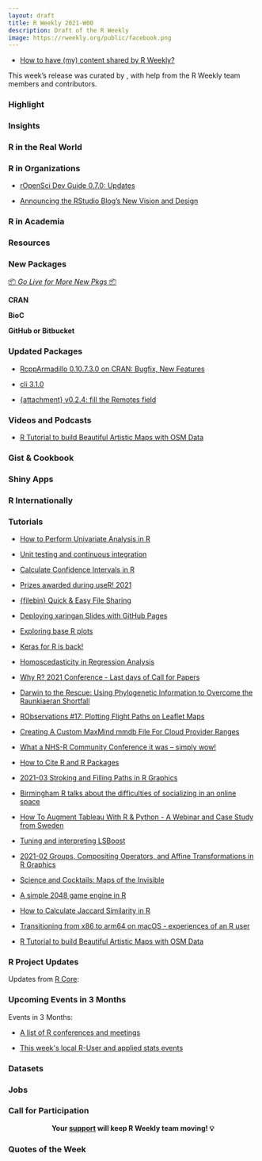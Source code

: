 ```yaml
---
layout: draft
title: R Weekly 2021-W00
description: Draft of the R Weekly
image: https://rweekly.org/public/facebook.png
---
```



+ [How to have (my) content shared by R Weekly?](https://github.com/rweekly/rweekly.org#how-to-have-my-content-shared-by-r-weekly)

This week’s release was curated by [](), with help from the R Weekly team members and contributors.



###  Highlight



### Insights



### R in the Real World



###  R in Organizations



+ [rOpenSci Dev Guide 0.7.0: Updates](https://ropensci.org/blog/2021/11/18/devguide-0.7.0/)


+ [Announcing the RStudio Blog’s New Vision and Design](https://www.rstudio.com/blog/announcing-the-rstudio-blog-s-new-vision-and-design/)

###  R in Academia



###  Resources



###  New Packages

<p class="added-hostname"><a href="https://rweekly.org/live" target="_blank" class="externalLink">📦 <i>Go Live for More New Pkgs</i> 📦</a></p>

**CRAN**



**BioC**



**GitHub or Bitbucket**

 

### Updated Packages


+ [RcppArmadillo 0.10.7.3.0 on CRAN: Bugfix, New Features](http://dirk.eddelbuettel.com/blog/2021/11/18#rcpparmadillo_0.10.7.3.0)

+ [cli 3.1.0](https://www.tidyverse.org/blog/2021/11/cli-3-1-0/)


+ [{attachment} v0.2.4: fill the Remotes field](https://rtask.thinkr.fr/attachment-v0-2-3-fill-the-remotes-field/)


###  Videos and Podcasts

+ [R Tutorial to build Beautiful Artistic Maps with OSM Data](https://www.youtube.com/watch?v=TDVXff6i3kw)


### Gist & Cookbook



### Shiny Apps



### R Internationally



###  Tutorials

+ [How to Perform Univariate Analysis in R](https://finnstats.com/index.php/2021/11/20/how-to-perform-univariate-analysis-in-r/)

+ [Unit testing and continuous integration](https://personalpages.manchester.ac.uk/staff/david.selby/rthritis/2021-11-19-unittesting)

+ [Calculate Confidence Intervals in R](https://finnstats.com/index.php/2021/11/18/calculate-confidence-intervals-in-r/)

+ [Prizes awarded during useR! 2021](https://user2021.r-project.org/blog/2021/11/18/awards/)

+ [{filebin} Quick & Easy File Sharing](https://datawookie.dev/blog/2021/11/filebin-quick-easy-file-sharing/)

+ [Deploying xaringan Slides with GitHub Pages](https://rviews.rstudio.com/2021/11/18/deploying-xaringan-slides-a-ten-step-github-pages-workflow/)

+ [Exploring base R plots](https://hohenfeld.is/posts/exploring-base-r-plots/)

+ [Keras for R is back!](https://blogs.rstudio.com/tensorflow/posts/2021-11-18-keras-updates)

+ [Homoscedasticity in Regression Analysis](https://finnstats.com/index.php/2021/11/17/homoscedasticity-in-regression-analysis/)

+ [Why R? 2021 Conference - Last days of Call for Papers](http://whyr.pl//foundation/2021/whyr2021-cfp-ends/)

+ [Darwin to the Rescue: Using Phylogenetic Information to Overcome the Raunkiaeran Shortfall](https://geekcologist.wordpress.com/2021/11/17/darwin-to-the-rescue-using-phylogenetic-information-to-overcome-the-raunkiaeran-shortfall/)

+ [RObservations #17: Plotting Flight Paths on Leaflet Maps](https://bensstats.wordpress.com/2021/11/16/robservations-17-plotting-flight-paths-on-leaflet-maps/)

+ [Creating A Custom MaxMind mmdb File For Cloud Provider Ranges](https://rud.is/b/2021/11/16/creating-a-custom-maxmind-mmdb-file-for-cloud-provider-ranges/)

+ [What a NHS-R Community Conference it was – simply wow!](https://nhsrcommunity.com/blog/what-a-nhs-r-community-conference-it-was-simply-wow/)

+ [How to Cite R and R Packages](https://ropensci.org/blog/2021/11/16/how-to-cite-r-and-r-packages/)

+ [2021-03  Stroking and Filling Paths in R Graphics](https://stattech.wordpress.fos.auckland.ac.nz/2021/11/16/2021-03-stroking-and-filling-paths-in-r-graphics/)

+ [Birmingham R talks about the difficulties of socializing in an online space](https://www.r-consortium.org/blog/2021/11/15/birmingham-r-talks-about-the-difficulties-of-socializing-in-an-online-space)

+ [How To Augment Tableau With R & Python - A Webinar and Case Study from Sweden](https://www.rstudio.com/blog/augment-tableau-with-r-python/)

+ [Tuning and interpreting LSBoost](https://thierrymoudiki.github.io/blog/2021/11/15/python/quasirandomizednn/mlsauce/tuning-explaining-lsboost)

+ [2021-02  Groups, Compositing Operators, and Affine Transformations in R Graphics](https://stattech.wordpress.fos.auckland.ac.nz/2021/11/15/2021-02-groups-compositing-operators-and-affine-transformations-in-r-graphics/)

+ [Science and Cocktails: Maps of the Invisible](https://jcheshire.com/visualisation/science-and-cocktails-maps-of-the-invisible/)


+ [A simple 2048 game engine in R](https://coolbutuseless.github.io/2021/11/14/a-simple-2048-game-engine-in-r/)


+ [How to Calculate Jaccard Similarity in R](https://finnstats.com/index.php/2021/11/13/how-to-calculate-jaccard-similarity-in-r/)

+ [Transitioning from x86 to arm64 on macOS - experiences of an R user](https://pat-s.me/transitioning-from-x86-to-arm64-on-macos-experiences-of-an-r-user/)

+ [R Tutorial to build Beautiful Artistic Maps with OSM Data](https://www.youtube.com/watch?v=TDVXff6i3kw)

<!--<div class="post-more-begin></div><div class="post-more-end"></div>-->

###  R Project Updates

Updates from [R Core](http://developer.r-project.org/blosxom.cgi/R-devel/NEWS):


###  Upcoming Events in 3 Months

Events in 3 Months:


+ [A list of R conferences and meetings](https://jumpingrivers.github.io/meetingsR/events.html)

+ [This week's local R-User and applied stats events](https://community.rstudio.com/c/irl)


### Datasets

### Jobs




###  Call for Participation


<p class="hide-support added-hostname support-rweekly" style="text-align: center;font-weight: bold;">Your <a class="non-visited externalLink" href="https://www.patreon.com/rweekly" onclick="pas(this)">support</a> will keep R Weekly team moving! 💡</p>

###  Quotes of the Week

